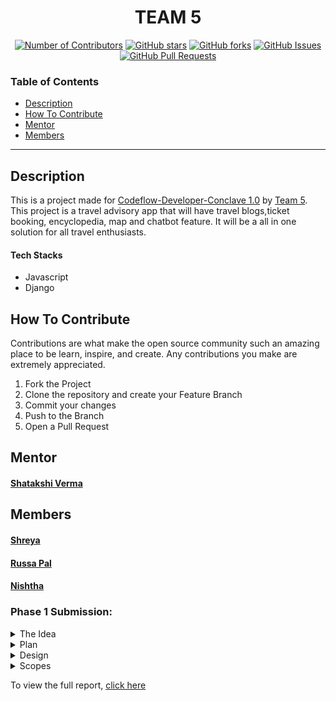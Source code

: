 <h1 align="center"> TEAM 5</h1>

<div align="center">
  
  [![Number of Contributors](https://img.shields.io/github/contributors/CodeFlow201/Team-5)](https://github.com/CodeFlow201/Team-5/graphs/contributors)
  [![GitHub stars](https://img.shields.io/github/stars/CodeFlow201/Team-5)](https://github.com/CodeFlow201/Team-5/stargazers)
  [![GitHub forks](https://img.shields.io/github/forks/CodeFlow201/Team-5)](https://github.com/CodeFlow201/Team-5/network)
  [![GitHub Issues](https://img.shields.io/github/issues/CodeFlow201/Team-5)](https://github.com/CodeFlow201/Team-5/issues)
  [![GitHub Pull Requests](https://img.shields.io/github/issues-pr/kylelobo/The-Documentation-Compendium.svg)](https://github.com/CodeFlow201/Team-5/pulls)

</div>

### Table of Contents

- [Description](#description)
- [How To Contribute](#how-to-contribute)
- [Mentor](#mentor)
- [Members](#members)

---

## Description

This is a project made for [Codeflow-Developer-Conclave 1.0](https://user-images.githubusercontent.com/56452820/134432144-9672c5c2-7ce3-4d98-aef5-81b4577b2930.png) by [Team 5](https://github.com/CodeFlow201/Team-5). This project is a travel advisory app that will have travel blogs,ticket booking, encyclopedia, map and chatbot feature. It will be a all in one solution for all travel enthusiasts.

#### Tech Stacks

- Javascript
- Django

## How To Contribute

Contributions are what make the open source community such an amazing place to be learn, inspire, and create. Any contributions you make are extremely appreciated.

1. Fork the Project
2. Clone the repository and create your Feature Branch
3. Commit your changes
4. Push to the Branch 
5. Open a Pull Request


## Mentor

 #### [Shatakshi Verma](https://github.com/Shatakshi-verma)
 
## Members
 
 #### [Shreya](https://github.com/shreya0005)
 #### [Russa Pal](https://github.com/russapal)
 #### [Nishtha](https://github.com/Nishtha-Goyal)
 
### Phase 1 Submission:


<details>
  <summary> The Idea </summary>
  <pre><p align="center">
	The idea is to build a travel advisory app that will have
  travel blogs, ticket booking, encyclopedia, map &
  chatbot feature
  The tech stacks that will be using for this app are:
  Django & Javascript

</p></pre>
</details>

<details>
  <summary> Plan </summary>
  <pre><p align="center">
	<img src="https://github.com/CodeFlow201/Team-5/blob/master/plan.png?raw=true" width=650 height=300 alt="Banner">
</p></pre>
</details>

<details>
  <summary> Design </summary>
  <pre><p align="center">
  Link for reference:
  https://www.figma.com/file/AMSqGmLwYXKuB1DXLKWUvU/TravelAdvisory-App?node-id=1%3A </br>
	<img src="https://github.com/CodeFlow201/Team-5/blob/master/design.png?raw=true" width=650 height=300 alt="Banner">
</p></pre>
</details>

<details>
  <summary> Scopes </summary>
  <pre><p align="center">
  For the upcoming weeks, we will be coding the below-mentioned problems
  1.Modifying the landing page as per the Figma design.
  2.Code the Blog, Ticket booking, map page
	3.We are also planning to add a currency converter in the website.
</p></pre>
</details>

To view the full report, [click here](https://drive.google.com/file/d/1hMtVkOyf38kHpMgUwqX8wJtPCz18yvrb/view?usp=sharing) </br>
